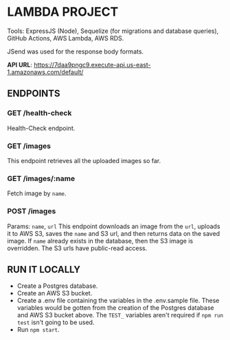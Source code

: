 # LAMBDA PROJECT
Tools: ExpressJS (Node), Sequelize (for migrations and database queries), GitHub Actions, AWS Lambda, AWS RDS.

JSend was used for the response body formats.

**API URL**: https://7daa9pngc9.execute-api.us-east-1.amazonaws.com/default/

## ENDPOINTS
### **GET /health-check**
Health-Check endpoint.

### **GET /images**
This endpoint retrieves all the uploaded images so far.

### **GET /images/:name**
Fetch image by `name`.

### **POST /images**
Params: `name`, `url`
This endpoint downloads an image from the `url`, uploads it to AWS S3, saves the `name` and S3 url, and then returns data on the saved image. If `name` already exists in the database, then the S3 image is overridden. The S3 urls have public-read access.

## RUN IT LOCALLY
- Create a Postgres database.
- Create an AWS S3 bucket.
- Create a .env file containing the variables in the .env.sample file. These variables would be gotten from the creation of the Postgres database and AWS S3 bucket above. The `TEST_` variables aren't required if `npm run test` isn't going to be used.
- Run `npm start`.